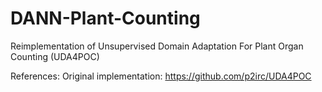 # DANN-Plant-Counting
Reimplementation of Unsupervised Domain Adaptation For Plant Organ Counting (UDA4POC)

References:
Original implementation:
https://github.com/p2irc/UDA4POC
